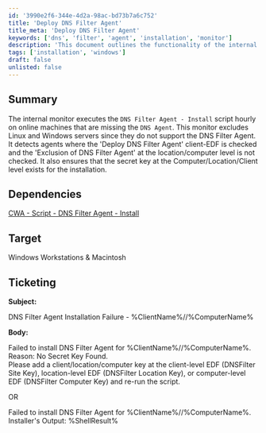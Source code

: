 ```yaml
---
id: '3990e2f6-344e-4d2a-98ac-bd73b7a6c752'
title: 'Deploy DNS Filter Agent'
title_meta: 'Deploy DNS Filter Agent'
keywords: ['dns', 'filter', 'agent', 'installation', 'monitor']
description: 'This document outlines the functionality of the internal monitor that executes the DNS Filter Agent installation script on eligible online machines. It details the conditions for installation, the dependencies, and the ticketing process for installation failures.'
tags: ['installation', 'windows']
draft: false
unlisted: false
---
```


## Summary

The internal monitor executes the `DNS Filter Agent - Install` script hourly on online machines that are missing the `DNS Agent`. This monitor excludes Linux and Windows servers since they do not support the DNS Filter Agent. It detects agents where the 'Deploy DNS Filter Agent' client-EDF is checked and the 'Exclusion of DNS Filter Agent' at the location/computer level is not checked. It also ensures that the secret key at the Computer/Location/Client level exists for the installation.

## Dependencies

[CWA - Script - DNS Filter Agent - Install](<../scripts/DNS Filter Agent - Install.md>)

## Target

Windows Workstations & Macintosh

## Ticketing

**Subject:**

DNS Filter Agent Installation Failure - %ClientName%//%ComputerName%

**Body:**

Failed to install DNS Filter Agent for %ClientName%//%ComputerName%.  
Reason: No Secret Key Found.  
Please add a client/location/computer key at the client-level EDF (DNSFilter Site Key), location-level EDF (DNSFilter Location Key), or computer-level EDF (DNSFilter Computer Key) and re-run the script.

OR

Failed to install DNS Filter Agent for %ClientName%//%ComputerName%.  
Installer's Output: %ShellResult%



